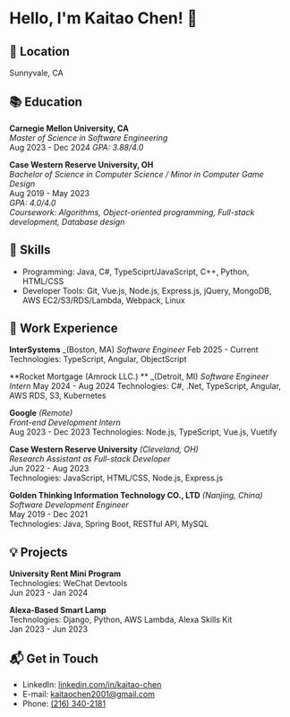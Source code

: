 # Hello, I'm Kaitao Chen! 👋

## 📍 Location
Sunnyvale, CA

## 📚 Education

**Carnegie Mellon University, CA**  
_Master of Science in Software Engineering_  
Aug 2023 - Dec 2024
_GPA: 3.88/4.0_

**Case Western Reserve University, OH**  
_Bachelor of Science in Computer Science / Minor in Computer Game Design_  
Aug 2019 - May 2023  
_GPA: 4.0/4.0_  
_Coursework: Algorithms, Object-oriented programming, Full-stack development, Database design_

## 🔧 Skills
* Programming: Java, C#, TypeSciprt/JavaScript, C++, Python, HTML/CSS
* Developer Tools: Git, Vue.js, Node.js, Express.js, jQuery, MongoDB, AWS EC2/S3/RDS/Lambda, Webpack, Linux

## 🌱 Work Experience
**InterSystems** _(Boston, MA)
_Software Engineer_
Feb 2025 - Current
Technologies: TypeScript, Angular, ObjectScript

**Rocket Mortgage (Amrock LLC.) ** _(Detroit, MI)
_Software Engineer Intern_
May 2024 - Aug 2024
Technologies: C#, .Net, TypeScript, Angular, AWS RDS, S3, Kubernetes

**Google** _(Remote)_  
_Front-end Development Intern_  
Aug 2023 - Dec 2023
Technologies: Node.js, TypeScript, Vue.js, Vuetify

**Case Western Reserve University** _(Cleveland, OH)_  
_Research Assistant as Full-stack Developer_  
Jun 2022 - Aug 2023  
Technologies: JavaScript, HTML/CSS, Node.js, Express.js

**Golden Thinking Information Technology CO., LTD** _(Nanjing, China)_  
_Software Development Engineer_  
May 2019 - Dec 2021  
Technologies: Java, Spring Boot, RESTful API, MySQL

## 💡 Projects

**University Rent Mini Program**  
Technologies: WeChat Devtools  
Jun 2023 - Jan 2024

**Alexa-Based Smart Lamp**  
Technologies: Django, Python, AWS Lambda, Alexa Skills Kit  
Jan 2023 - Jun 2023

## 📬 Get in Touch

- LinkedIn: [linkedin.com/in/kaitao-chen](https://www.linkedin.com/in/kaitao-chen)
- E-mail: [kaitaochen2001@gmail.com](mailto:kaitaochen2001@gmail.com)
- Phone: [(216) 340-2181](tel:2163402181)
